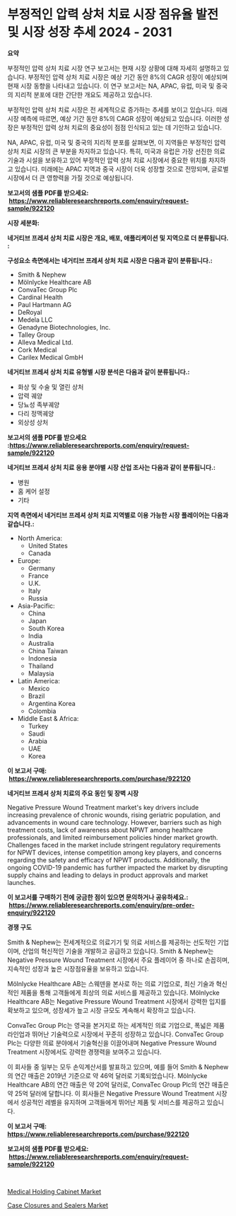 <p><h1>부정적인 압력 상처 치료 시장 점유율 발전 및 시장 성장 추세 2024 - 2031</h1></p><p><strong>요약</strong></p>
<p><p>부정적인 압력 상처 치료 시장 연구 보고서는 현재 시장 상황에 대해 자세히 설명하고 있습니다. 부정적인 압력 상처 치료 시장은 예상 기간 동안 8%의 CAGR 성장이 예상되며 현재 시장 동향을 나타내고 있습니다. 이 연구 보고서는 NA, APAC, 유럽, 미국 및 중국의 지리적 분포에 대한 간단한 개요도 제공하고 있습니다.</p><p>부정적인 압력 상처 치료 시장은 전 세계적으로 증가하는 추세를 보이고 있습니다. 미래 시장 예측에 따르면, 예상 기간 동안 8%의 CAGR 성장이 예상되고 있습니다. 이러한 성장은 부정적인 압력 상처 치료의 중요성이 점점 인식되고 있는 데 기인하고 있습니다.</p><p>NA, APAC, 유럽, 미국 및 중국의 지리적 분포를 살펴보면, 이 지역들은 부정적인 압력 상처 치료 시장의 큰 부분을 차지하고 있습니다. 특히, 미국과 유럽은 가장 선진한 의료 기술과 시설을 보유하고 있어 부정적인 압력 상처 치료 시장에서 중요한 위치를 차지하고 있습니다. 미래에는 APAC 지역과 중국 시장이 더욱 성장할 것으로 전망되며, 글로벌 시장에서 더 큰 영향력을 가질 것으로 예상됩니다.</p></p>
<p><strong>보고서의 샘플 PDF를 받으세요: &nbsp;<a href="https://www.reliableresearchreports.com/enquiry/request-sample/922120">https://www.reliableresearchreports.com/enquiry/request-sample/922120</a></strong></p>
<p><strong>시장 세분화:</strong></p>
<p><strong> 네거티브 프레셔 상처 치료 시장은 개요, 배포, 애플리케이션 및 지역으로 더 분류됩니다. :</strong></p>
<p><strong>구성요소 측면에서는 네거티브 프레셔 상처 치료 시장은 다음과 같이 분류됩니다.:</strong></p>
<p><ul><li>Smith & Nephew</li><li>Mölnlycke Healthcare AB</li><li>ConvaTec Group Plc</li><li>Cardinal Health</li><li>Paul Hartmann AG</li><li>DeRoyal</li><li>Medela LLC</li><li>Genadyne Biotechnologies, Inc.</li><li>Talley Group</li><li>Alleva Medical Ltd.</li><li>Cork Medical</li><li>Carilex Medical GmbH</li></ul></p>
<p><strong> 네거티브 프레셔 상처 치료 유형별 시장 분석은 다음과 같이 분류됩니다.:</strong></p>
<p><ul><li>화상 및 수술 및 열린 상처</li><li>압력 궤양</li><li>당뇨성 족부궤양</li><li>다리 정맥궤양</li><li>외상성 상처</li></ul></p>
<p><strong>보고서의 샘플 PDF를 받으세요 :<a href="https://www.reliableresearchreports.com/enquiry/request-sample/922120">https://www.reliableresearchreports.com/enquiry/request-sample/922120</a></strong></p>
<p><strong> 네거티브 프레셔 상처 치료 응용 분야별 시장 산업 조사는 다음과 같이 분류됩니다.:</strong></p>
<p><ul><li>병원</li><li>홈 케어 설정</li><li>기타</li></ul></p>
<p><strong>지역 측면에서 네거티브 프레셔 상처 치료 지역별로 이용 가능한 시장 플레이어는 다음과 같습니다.:</strong></p>
<p><ul>
    <li>
        North America:
        <ul>
            <li>United States</li>
            <li>Canada</li>
        </ul>
    </li>
    <li>
        Europe:
        <ul>
            <li>Germany</li>
            <li>France</li>
            <li>U.K.</li>
            <li>Italy</li>
            <li>Russia</li>
        </ul>
    </li>
    <li>
        Asia-Pacific:
        <ul>
            <li>China</li>
            <li>Japan</li>
            <li>South Korea</li>
            <li>India</li>
            <li>Australia</li>
            <li>China Taiwan</li>
            <li>Indonesia</li>
            <li>Thailand</li>
            <li>Malaysia</li>
        </ul>
    </li>
    <li>
        Latin America:
        <ul>
            <li>Mexico</li>
            <li>Brazil</li>
            <li>Argentina Korea</li>
            <li>Colombia</li>
        </ul>
    </li>
    <li>
        Middle East & Africa:
        <ul>
            <li>Turkey</li>
            <li>Saudi</li>
            <li>Arabia</li>
            <li>UAE</li>
            <li>Korea</li>
        </ul>
    </li>
    </ul></p>
<p><strong>이 보고서 구매: &nbsp;<a href="https://www.reliableresearchreports.com/purchase/922120">https://www.reliableresearchreports.com/purchase/922120</a></strong></p>
<p><strong>네거티브 프레셔 상처 치료의 주요 동인 및 장벽 시장</strong></p>
<p><p>Negative Pressure Wound Treatment market's key drivers include increasing prevalence of chronic wounds, rising geriatric population, and advancements in wound care technology. However, barriers such as high treatment costs, lack of awareness about NPWT among healthcare professionals, and limited reimbursement policies hinder market growth. Challenges faced in the market include stringent regulatory requirements for NPWT devices, intense competition among key players, and concerns regarding the safety and efficacy of NPWT products. Additionally, the ongoing COVID-19 pandemic has further impacted the market by disrupting supply chains and leading to delays in product approvals and market launches.</p></p>
<p><strong>이 보고서를 구매하기 전에 궁금한 점이 있으면 문의하거나 공유하세요.: &nbsp;<a href="https://www.reliableresearchreports.com/enquiry/pre-order-enquiry/922120">https://www.reliableresearchreports.com/enquiry/pre-order-enquiry/922120</a></strong></p>
<p><strong>경쟁 구도</strong></p>
<p><p>Smith & Nephew는 전세계적으로 의료기기 및 의료 서비스를 제공하는 선도적인 기업이며, 산업의 혁신적인 기술을 개발하고 공급하고 있습니다. Smith & Nephew는 Negative Pressure Wound Treatment 시장에서 주요 플레이어 중 하나로 손꼽히며, 지속적인 성장과 높은 시장점유율을 보유하고 있습니다.</p><p>Mölnlycke Healthcare AB는 스웨덴을 본사로 하는 의료 기업으로, 최신 기술과 혁신적인 제품을 통해 고객들에게 최상의 의료 서비스를 제공하고 있습니다. Mölnlycke Healthcare AB는 Negative Pressure Wound Treatment 시장에서 강력한 입지를 확보하고 있으며, 성장세가 높고 시장 규모도 계속해서 확장하고 있습니다.</p><p>ConvaTec Group Plc는 영국을 본거지로 하는 세계적인 의료 기업으로, 폭넓은 제품 라인업과 뛰어난 기술력으로 시장에서 꾸준히 성장하고 있습니다. ConvaTec Group Plc는 다양한 의료 분야에서 기술혁신을 이끌어내며 Negative Pressure Wound Treatment 시장에서도 강력한 경쟁력을 보여주고 있습니다.</p><p>이 회사들 중 일부는 모두 손익계산서를 발표하고 있으며, 예를 들어 Smith & Nephew의 연간 매출은 2019년 기준으로 약 46억 달러로 기록되었습니다. Mölnlycke Healthcare AB의 연간 매출은 약 20억 달러로, ConvaTec Group Plc의 연간 매출은 약 25억 달러에 달합니다. 이 회사들은 Negative Pressure Wound Treatment 시장에서 성공적인 레벨을 유지하며 고객들에게 뛰어난 제품 및 서비스를 제공하고 있습니다.</p></p>
<p><strong>이 보고서 구매: &nbsp; <a href="https://www.reliableresearchreports.com/purchase/922120">https://www.reliableresearchreports.com/purchase/922120</a></strong></p>
<p><strong>보고서의 샘플 PDF를 받으세요: &nbsp;<a href="https://www.reliableresearchreports.com/enquiry/request-sample/922120">https://www.reliableresearchreports.com/enquiry/request-sample/922120</a></strong><strong></strong></p>
<p>&nbsp;</p>
<p><p><a href="https://issuu.com/reportprime-2/docs/medical-holding-cabinet-market-size-2030.pptx">Medical Holding Cabinet Market</a></p><p><a href="https://issuu.com/reportprime-2/docs/case-closures-and-sealers-market-size-2030.pptx">Case Closures and Sealers Market</a></p></p>